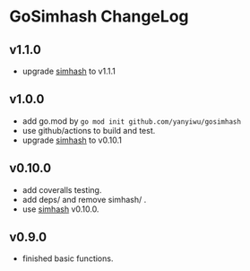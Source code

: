 # GoSimhash ChangeLog

## v1.1.0

+ upgrade [simhash] to v1.1.1

## v1.0.0

+ add go.mod by `go mod init github.com/yanyiwu/gosimhash`
+ use github/actions to build and test.
+ upgrade [simhash] to v0.10.1

## v0.10.0

+ add coveralls testing.
+ add deps/ and remove simhash/ .
+ use [simhash] v0.10.0.

## v0.9.0

+ finished basic functions.

[simhash]:http://github.com/yanyiwu/simhash
